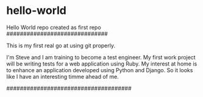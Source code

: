 # hello-world
Hello World repo created as first repo
##############################

This is my first real go at using git properly.

I'm Steve and I am training to become a test engineer. My first work project will be writing tests for a web application using Ruby.
My interest at home is to enhance an application developed using Python and Django.
So it looks like I have an interesting timme ahead of me.

#####################################
